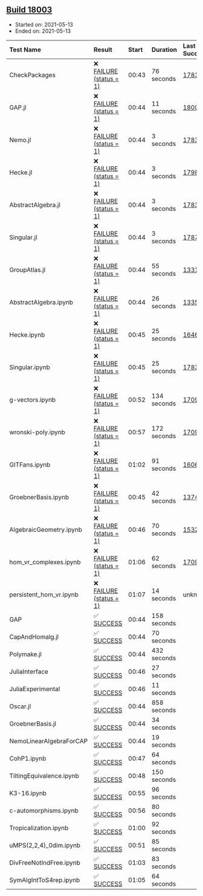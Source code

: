 ## [Build 18003](https://oscarci.mathematik.uni-kl.de/job/oscar/18003/)

* Started on: 2021-05-13
* Ended on: 2021-05-13

| Test Name    | Result | Start | Duration | Last Success | First Failure |
|:-------------|:-------|:------|:---------|:-------------|:--------------|
| CheckPackages | ❌ [FAILURE (status = 1)](https://oscarci.mathematik.uni-kl.de/job/oscar/18003/artifact/logs/build-18003/CheckPackages.log) | 00:43 | 76 seconds | [17832](https://oscarci.mathematik.uni-kl.de/job/oscar/17832/) | [17833](https://oscarci.mathematik.uni-kl.de/job/oscar/17833/) |
| GAP.jl | ❌ [FAILURE (status = 1)](https://oscarci.mathematik.uni-kl.de/job/oscar/18003/artifact/logs/build-18003/GAP.jl.log) | 00:44 | 11 seconds | [18002](https://oscarci.mathematik.uni-kl.de/job/oscar/18002/) | [18003](https://oscarci.mathematik.uni-kl.de/job/oscar/18003/) |
| Nemo.jl | ❌ [FAILURE (status = 1)](https://oscarci.mathematik.uni-kl.de/job/oscar/18003/artifact/logs/build-18003/Nemo.jl.log) | 00:44 | 3 seconds | [17835](https://oscarci.mathematik.uni-kl.de/job/oscar/17835/) | [17836](https://oscarci.mathematik.uni-kl.de/job/oscar/17836/) |
| Hecke.jl | ❌ [FAILURE (status = 1)](https://oscarci.mathematik.uni-kl.de/job/oscar/18003/artifact/logs/build-18003/Hecke.jl.log) | 00:44 | 3 seconds | [17987](https://oscarci.mathematik.uni-kl.de/job/oscar/17987/) | [17988](https://oscarci.mathematik.uni-kl.de/job/oscar/17988/) |
| AbstractAlgebra.jl | ❌ [FAILURE (status = 1)](https://oscarci.mathematik.uni-kl.de/job/oscar/18003/artifact/logs/build-18003/AbstractAlgebra.jl.log) | 00:44 | 3 seconds | [17831](https://oscarci.mathematik.uni-kl.de/job/oscar/17831/) | [17832](https://oscarci.mathematik.uni-kl.de/job/oscar/17832/) |
| Singular.jl | ❌ [FAILURE (status = 1)](https://oscarci.mathematik.uni-kl.de/job/oscar/18003/artifact/logs/build-18003/Singular.jl.log) | 00:44 | 3 seconds | [17871](https://oscarci.mathematik.uni-kl.de/job/oscar/17871/) | [17872](https://oscarci.mathematik.uni-kl.de/job/oscar/17872/) |
| GroupAtlas.jl | ❌ [FAILURE (status = 1)](https://oscarci.mathematik.uni-kl.de/job/oscar/18003/artifact/logs/build-18003/GroupAtlas.jl.log) | 00:44 | 55 seconds | [13311](https://oscarci.mathematik.uni-kl.de/job/oscar/13311/) | [13312](https://oscarci.mathematik.uni-kl.de/job/oscar/13312/) |
| AbstractAlgebra.ipynb | ❌ [FAILURE (status = 1)](https://oscarci.mathematik.uni-kl.de/job/oscar/18003/artifact/logs/build-18003/AbstractAlgebra.ipynb.log) | 00:44 | 26 seconds | [13355](https://oscarci.mathematik.uni-kl.de/job/oscar/13355/) | [13356](https://oscarci.mathematik.uni-kl.de/job/oscar/13356/) |
| Hecke.ipynb | ❌ [FAILURE (status = 1)](https://oscarci.mathematik.uni-kl.de/job/oscar/18003/artifact/logs/build-18003/Hecke.ipynb.log) | 00:45 | 25 seconds | [16463](https://oscarci.mathematik.uni-kl.de/job/oscar/16463/) | [16464](https://oscarci.mathematik.uni-kl.de/job/oscar/16464/) |
| Singular.ipynb | ❌ [FAILURE (status = 1)](https://oscarci.mathematik.uni-kl.de/job/oscar/18003/artifact/logs/build-18003/Singular.ipynb.log) | 00:45 | 25 seconds | [17835](https://oscarci.mathematik.uni-kl.de/job/oscar/17835/) | [17836](https://oscarci.mathematik.uni-kl.de/job/oscar/17836/) |
| g-vectors.ipynb | ❌ [FAILURE (status = 1)](https://oscarci.mathematik.uni-kl.de/job/oscar/18003/artifact/logs/build-18003/g-vectors.ipynb.log) | 00:52 | 134 seconds | [17099](https://oscarci.mathematik.uni-kl.de/job/oscar/17099/) | [17100](https://oscarci.mathematik.uni-kl.de/job/oscar/17100/) |
| wronski-poly.ipynb | ❌ [FAILURE (status = 1)](https://oscarci.mathematik.uni-kl.de/job/oscar/18003/artifact/logs/build-18003/wronski-poly.ipynb.log) | 00:57 | 172 seconds | [17098](https://oscarci.mathematik.uni-kl.de/job/oscar/17098/) | [17099](https://oscarci.mathematik.uni-kl.de/job/oscar/17099/) |
| GITFans.ipynb | ❌ [FAILURE (status = 1)](https://oscarci.mathematik.uni-kl.de/job/oscar/18003/artifact/logs/build-18003/GITFans.ipynb.log) | 01:02 | 91 seconds | [16068](https://oscarci.mathematik.uni-kl.de/job/oscar/16068/) | [16069](https://oscarci.mathematik.uni-kl.de/job/oscar/16069/) |
| GroebnerBasis.ipynb | ❌ [FAILURE (status = 1)](https://oscarci.mathematik.uni-kl.de/job/oscar/18003/artifact/logs/build-18003/GroebnerBasis.ipynb.log) | 00:45 | 42 seconds | [13748](https://oscarci.mathematik.uni-kl.de/job/oscar/13748/) | [13749](https://oscarci.mathematik.uni-kl.de/job/oscar/13749/) |
| AlgebraicGeometry.ipynb | ❌ [FAILURE (status = 1)](https://oscarci.mathematik.uni-kl.de/job/oscar/18003/artifact/logs/build-18003/AlgebraicGeometry.ipynb.log) | 00:46 | 70 seconds | [15322](https://oscarci.mathematik.uni-kl.de/job/oscar/15322/) | [15323](https://oscarci.mathematik.uni-kl.de/job/oscar/15323/) |
| hom_vr_complexes.ipynb | ❌ [FAILURE (status = 1)](https://oscarci.mathematik.uni-kl.de/job/oscar/18003/artifact/logs/build-18003/hom_vr_complexes.ipynb.log) | 01:06 | 62 seconds | [17099](https://oscarci.mathematik.uni-kl.de/job/oscar/17099/) | [17100](https://oscarci.mathematik.uni-kl.de/job/oscar/17100/) |
| persistent_hom_vr.ipynb | ❌ [FAILURE (status = 1)](https://oscarci.mathematik.uni-kl.de/job/oscar/18003/artifact/logs/build-18003/persistent_hom_vr.ipynb.log) | 01:07 | 14 seconds | unknown | unknown |
| GAP | ✅ [SUCCESS](https://oscarci.mathematik.uni-kl.de/job/oscar/18003/artifact/logs/build-18003/GAP.log) | 00:44 | 158 seconds |  |  |
| CapAndHomalg.jl | ✅ [SUCCESS](https://oscarci.mathematik.uni-kl.de/job/oscar/18003/artifact/logs/build-18003/CapAndHomalg.jl.log) | 00:44 | 70 seconds |  |  |
| Polymake.jl | ✅ [SUCCESS](https://oscarci.mathematik.uni-kl.de/job/oscar/18003/artifact/logs/build-18003/Polymake.jl.log) | 00:44 | 432 seconds |  |  |
| JuliaInterface | ✅ [SUCCESS](https://oscarci.mathematik.uni-kl.de/job/oscar/18003/artifact/logs/build-18003/JuliaInterface.log) | 00:46 | 27 seconds |  |  |
| JuliaExperimental | ✅ [SUCCESS](https://oscarci.mathematik.uni-kl.de/job/oscar/18003/artifact/logs/build-18003/JuliaExperimental.log) | 00:46 | 11 seconds |  |  |
| Oscar.jl | ✅ [SUCCESS](https://oscarci.mathematik.uni-kl.de/job/oscar/18003/artifact/logs/build-18003/Oscar.jl.log) | 00:44 | 858 seconds |  |  |
| GroebnerBasis.jl | ✅ [SUCCESS](https://oscarci.mathematik.uni-kl.de/job/oscar/18003/artifact/logs/build-18003/GroebnerBasis.jl.log) | 00:44 | 34 seconds |  |  |
| NemoLinearAlgebraForCAP | ✅ [SUCCESS](https://oscarci.mathematik.uni-kl.de/job/oscar/18003/artifact/logs/build-18003/NemoLinearAlgebraForCAP.log) | 00:44 | 19 seconds |  |  |
| CohP1.ipynb | ✅ [SUCCESS](https://oscarci.mathematik.uni-kl.de/job/oscar/18003/artifact/logs/build-18003/CohP1.ipynb.log) | 00:47 | 64 seconds |  |  |
| TiltingEquivalence.ipynb | ✅ [SUCCESS](https://oscarci.mathematik.uni-kl.de/job/oscar/18003/artifact/logs/build-18003/TiltingEquivalence.ipynb.log) | 00:48 | 150 seconds |  |  |
| K3-16.ipynb | ✅ [SUCCESS](https://oscarci.mathematik.uni-kl.de/job/oscar/18003/artifact/logs/build-18003/K3-16.ipynb.log) | 00:55 | 96 seconds |  |  |
| c-automorphisms.ipynb | ✅ [SUCCESS](https://oscarci.mathematik.uni-kl.de/job/oscar/18003/artifact/logs/build-18003/c-automorphisms.ipynb.log) | 00:56 | 80 seconds |  |  |
| Tropicalization.ipynb | ✅ [SUCCESS](https://oscarci.mathematik.uni-kl.de/job/oscar/18003/artifact/logs/build-18003/Tropicalization.ipynb.log) | 01:00 | 92 seconds |  |  |
| uMPS(2,2,4)_0dim.ipynb | ✅ [SUCCESS](https://oscarci.mathematik.uni-kl.de/job/oscar/18003/artifact/logs/build-18003/uMPS-2-2-4-_0dim.ipynb.log) | 00:51 | 85 seconds |  |  |
| DivFreeNotIndFree.ipynb | ✅ [SUCCESS](https://oscarci.mathematik.uni-kl.de/job/oscar/18003/artifact/logs/build-18003/DivFreeNotIndFree.ipynb.log) | 01:03 | 83 seconds |  |  |
| SymAlgIntToS4rep.ipynb | ✅ [SUCCESS](https://oscarci.mathematik.uni-kl.de/job/oscar/18003/artifact/logs/build-18003/SymAlgIntToS4rep.ipynb.log) | 01:05 | 64 seconds |  |  |
